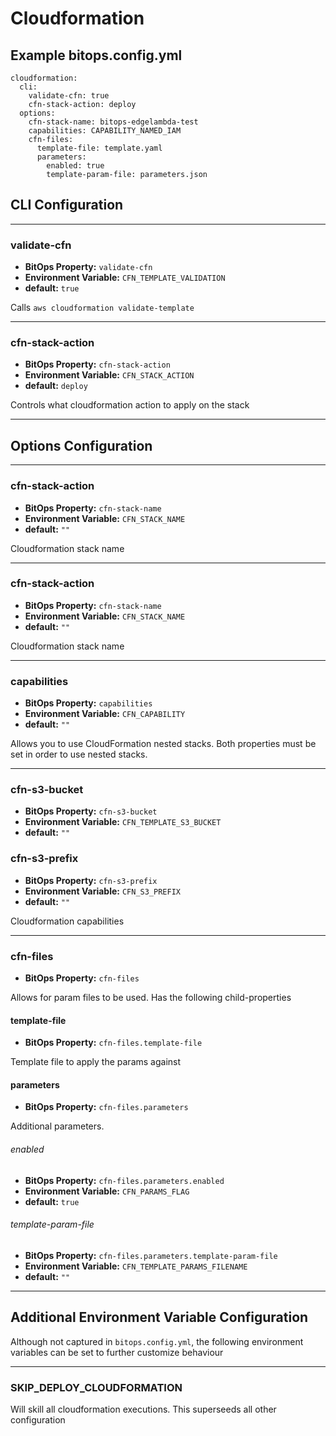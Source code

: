 # Cloudformation

## Example bitops.config.yml
```
cloudformation:
  cli:
    validate-cfn: true
    cfn-stack-action: deploy
  options:
    cfn-stack-name: bitops-edgelambda-test
    capabilities: CAPABILITY_NAMED_IAM
    cfn-files:
      template-file: template.yaml
      parameters:
        enabled: true
        template-param-file: parameters.json
```

## CLI Configuration

-------------------
### validate-cfn
* **BitOps Property:** `validate-cfn`
* **Environment Variable:** `CFN_TEMPLATE_VALIDATION`
* **default:** `true`

Calls `aws cloudformation validate-template` 

-------------------
### cfn-stack-action
* **BitOps Property:** `cfn-stack-action`
* **Environment Variable:** `CFN_STACK_ACTION`
* **default:** `deploy`

Controls what cloudformation action to apply on the stack

-------------------

## Options Configuration

-------------------
### cfn-stack-action
* **BitOps Property:** `cfn-stack-name`
* **Environment Variable:** `CFN_STACK_NAME`
* **default:** `""`

Cloudformation stack name

-------------------
### cfn-stack-action
* **BitOps Property:** `cfn-stack-name`
* **Environment Variable:** `CFN_STACK_NAME`
* **default:** `""`

Cloudformation stack name

-------------------
### capabilities
* **BitOps Property:** `capabilities`
* **Environment Variable:** `CFN_CAPABILITY`
* **default:** `""`

Allows you to use CloudFormation nested stacks. Both properties must be set in order to use nested stacks.

-------------------

### cfn-s3-bucket
* **BitOps Property:** `cfn-s3-bucket`
* **Environment Variable:** `CFN_TEMPLATE_S3_BUCKET`
* **default:** `""`

### cfn-s3-prefix
* **BitOps Property:** `cfn-s3-prefix`
* **Environment Variable:** `CFN_S3_PREFIX`
* **default:** `""`

Cloudformation capabilities

-------------------
### cfn-files
* **BitOps Property:** `cfn-files`

Allows for param files to be used. Has the following child-properties
#### template-file
* **BitOps Property:** `cfn-files.template-file`

Template file to apply the params against
#### parameters
* **BitOps Property:** `cfn-files.parameters`

Additional parameters.
###### enabled
* **BitOps Property:** `cfn-files.parameters.enabled`
* **Environment Variable:** `CFN_PARAMS_FLAG`
* **default:** `true`
###### template-param-file
* **BitOps Property:** `cfn-files.parameters.template-param-file`
* **Environment Variable:** `CFN_TEMPLATE_PARAMS_FILENAME`
* **default:** `""`

-------------------

## Additional Environment Variable Configuration
Although not captured in `bitops.config.yml`, the following environment variables can be set to further customize behaviour

-------------------
### SKIP_DEPLOY_CLOUDFORMATION
Will skill all cloudformation executions. This superseeds all other configuration
